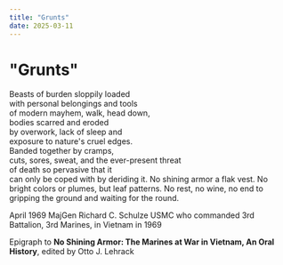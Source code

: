 ```yaml
---
title: "Grunts"
date: 2025-03-11
---
```


# "Grunts"

Beasts of burden sloppily loaded  
with personal belongings and tools  
of modern mayhem, walk, head down,  
bodies scarred and eroded  
by overwork, lack of sleep and  
exposure to nature's cruel edges.  
Banded together by cramps,  
cuts, sores, sweat, and the ever-present threat  
of death so pervasive that it  
can only be coped with by deriding it.
No shining armor a flak vest.
No bright colors or plumes, but leaf patterns.
No rest, no wine, no end
to gripping the ground and
waiting for the round.

April 1969
MajGen Richard C. Schulze USMC
who commanded 3rd Battalion, 3rd Marines, in Vietnam in 1969 

Epigraph to **No Shining Armor: The Marines at War in Vietnam, An Oral History**, edited by Otto J. Lehrack

